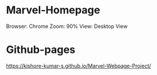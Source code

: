 # Marvel-Homepage
Browser: Chrome
Zoom: 90%
View: Desktop View

# Github-pages
https://kishore-kumar-s.github.io/Marvel-Webpage-Project/
